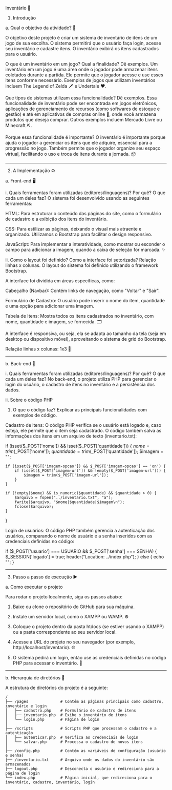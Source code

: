 Inventário 🎒

1. Introdução

a. Qual o objetivo da atividade? 🎯

O objetivo deste projeto é criar um sistema de inventário de itens de um jogo de sua escolha. O sistema permitirá que o usuário faça login, acesse seu inventário e cadastre itens. O inventário exibirá os itens cadastrados para o usuário.

O que é um inventário em um jogo? Qual a finalidade? Dê exemplos.
Um inventário em um jogo é uma área onde o jogador pode armazenar itens coletados durante a partida. Ele permite que o jogador acesse e use esses itens conforme necessário. Exemplos de jogos que utilizam inventários incluem The Legend of Zelda 🗡️ e Undertale ❤️.

Que tipos de sistemas utilizam essa funcionalidade? Dê exemplos.
Essa funcionalidade de inventário pode ser encontrada em jogos eletrônicos, aplicações de gerenciamento de recursos (como softwares de estoque e gestão) e até em aplicativos de compras online 🛒, onde você armazena produtos que deseja comprar. Outros exemplos incluem Mercado Livre ou Minecraft ⛏️.

Porque essa funcionalidade é importante?
O inventário é importante porque ajuda o jogador a gerenciar os itens que ele adquire, essencial para a progressão no jogo. Também permite que o jogador organize seu espaço virtual, facilitando o uso e troca de itens durante a jornada. 📦

---

2. A Implementação ⚙️

a. Front-end 🖥️

i. Quais ferramentas foram utilizadas (editores/linguagens)? Por quê? O que cada um deles faz?
O sistema foi desenvolvido usando as seguintes ferramentas:

HTML: Para estruturar o conteúdo das páginas do site, como o formulário de cadastro e a exibição dos itens do inventário.

CSS: Para estilizar as páginas, deixando o visual mais atraente e organizado. Utilizamos o Bootstrap para facilitar o design responsivo.

JavaScript: Para implementar a interatividade, como mostrar ou esconder o campo para adicionar a imagem, quando a caixa de seleção for marcada. ✨

ii. Como o layout foi definido? Como a interface foi setorizada? Relação linhas x colunas.
O layout do sistema foi definido utilizando o framework Bootstrap.

A interface foi dividida em áreas específicas, como:

Cabeçalho (Navbar): Contém links de navegação, como "Voltar" e "Sair".

Formulário de Cadastro: O usuário pode inserir o nome do item, quantidade e uma opção para adicionar uma imagem.

Tabela de Itens: Mostra todos os itens cadastrados no inventário, com nome, quantidade e imagem, se fornecida. 🗂️

A interface é responsiva, ou seja, ela se adapta ao tamanho da tela (seja em desktop ou dispositivo móvel), aproveitando o sistema de grid do Bootstrap.

Relação linhas x colunas: 1x3 📐

---

b. Back-end 🔧

i. Quais ferramentas foram utilizadas (editores/linguagens)? Por quê? O que cada um deles faz?
No back-end, o projeto utiliza PHP para gerenciar o login do usuário, o cadastro de itens no inventário e a persistência dos dados.

ii. Sobre o código PHP

1. O que o código faz? Explicar as principais funcionalidades com exemplos de código.

Cadastro de itens:
O código PHP verifica se o usuário está logado e, caso esteja, ele permite que o item seja cadastrado. O código também salva as informações dos itens em um arquivo de texto (inventario.txt):

if (isset($_POST['nome']) && isset($_POST['quantidade'])) {
    $nome = trim($_POST['nome']);
    $quantidade = trim($_POST['quantidade']);
    $imagem = "";

    if (isset($_POST['imagem-opcao']) && $_POST['imagem-opcao'] == 'on') {
        if (isset($_POST['imagem-url']) && !empty($_POST['imagem-url'])) {
            $imagem = trim($_POST['imagem-url']);
        }
    }

    if (!empty($nome) && is_numeric($quantidade) && $quantidade > 0) {
        $arquivo = fopen("../inventario.txt", "a");
        fwrite($arquivo, "$nome|$quantidade|$imagem\n"); 
        fclose($arquivo);
    }
}

Login de usuários:
O código PHP também gerencia a autenticação dos usuários, comparando o nome de usuário e a senha inseridos com as credenciais definidas no código:

if ($_POST['usuario'] === USUARIO && $_POST['senha'] === SENHA) {
    $_SESSION['logado'] = true;
    header("Location: ../index.php");
} else {
    echo "<script>alert('Usuário ou senha inválidos!'); window.location.href='../login.php';</script>";
}

---

3. Passo a passo de execução ▶️

a. Como executar o projeto

Para rodar o projeto localmente, siga os passos abaixo:

1. Baixe ou clone o repositório do GitHub para sua máquina.

2. Instale um servidor local, como o XAMPP ou WAMP. ⚙️

3. Coloque o projeto dentro da pasta htdocs (se estiver usando o XAMPP) ou a pasta correspondente ao seu servidor local.

4. Acesse a URL do projeto no seu navegador (por exemplo, http://localhost/inventario). 🌐

5. O sistema pedirá um login, então use as credenciais definidas no código PHP para acessar o inventário. 🔐

---

b. Hierarquia de diretórios 📁

A estrutura de diretórios do projeto é a seguinte:

```
/
├── /pages              # Contém as páginas principais como cadastro, inventário e login
│   ├── cadastro.php    # Formulário de cadastro de itens
│   ├── inventario.php  # Exibe o inventário de itens
│   └── login.php       # Página de login
│
├── /scripts            # Scripts PHP que processam o cadastro e a autenticação
│   ├── autenticar.php  # Verifica as credenciais de login
│   └── salvar.php      # Processa o cadastro de novos itens
│
├── /config.php         # Contém as variáveis de configuração (usuário e senha)
├── /inventario.txt     # Arquivo onde os dados do inventário são armazenados
├── logout.php          # Desconecta o usuário e redireciona para a página de login
└── index.php           # Página inicial, que redireciona para o inventário, cadastro, inventário, login
```
